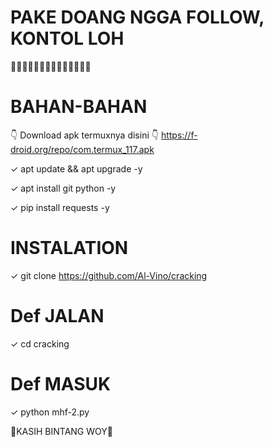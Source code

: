 # PAKE DOANG NGGA FOLLOW, KONTOL LOH
🌟🌟🌟🌟🌟😍🌟😍😍🌟🌟🌟🌟🌟

# BAHAN-BAHAN

👇 Download apk termuxnya disini 👇
https://f-droid.org/repo/com.termux_117.apk

 ✓ apt update && apt upgrade -y 

 ✓ apt install git python -y

 ✓ pip install requests -y

# INSTALATION

 ✓ git clone https://github.com/Al-Vino/cracking

# Def JALAN

 ✓ cd cracking

# Def MASUK

 ✓ python mhf-2.py

🌟KASIH BINTANG WOY🌟
